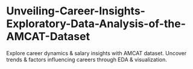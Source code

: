 # Unveiling-Career-Insights-Exploratory-Data-Analysis-of-the-AMCAT-Dataset
Explore career dynamics &amp; salary insights with AMCAT dataset. Uncover trends &amp; factors influencing careers through EDA &amp; visualization.
